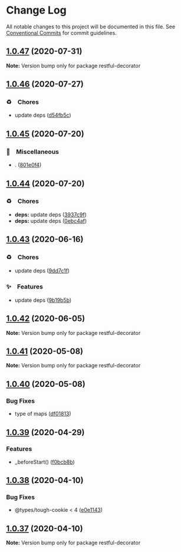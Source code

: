 # Change Log

All notable changes to this project will be documented in this file.
See [Conventional Commits](https://conventionalcommits.org) for commit guidelines.

## [1.0.47](https://github.com/bluelovers/ws-rest/compare/restful-decorator@1.0.46...restful-decorator@1.0.47) (2020-07-31)

**Note:** Version bump only for package restful-decorator





## [1.0.46](https://github.com/bluelovers/ws-rest/compare/restful-decorator@1.0.45...restful-decorator@1.0.46) (2020-07-27)


### ♻️　Chores

* update deps ([d54fb5c](https://github.com/bluelovers/ws-rest/commit/d54fb5c59e826013ee28bb953bd0e6e98d4c572e))





## [1.0.45](https://github.com/bluelovers/ws-rest/compare/restful-decorator@1.0.44...restful-decorator@1.0.45) (2020-07-20)


### 🔖　Miscellaneous

* . ([801e0f4](https://github.com/bluelovers/ws-rest/commit/801e0f4ff7bd29c81e67934636f57e57d0d01c74))





## [1.0.44](https://github.com/bluelovers/ws-rest/compare/restful-decorator@1.0.43...restful-decorator@1.0.44) (2020-07-20)


### ♻️　Chores

* **deps:** update deps ([3937c9f](https://github.com/bluelovers/ws-rest/commit/3937c9f90040c4804c841bcb40fbe90e9654a652))
* **deps:** update deps ([0ebc4af](https://github.com/bluelovers/ws-rest/commit/0ebc4af0fd3c2fa7f74dfdaf32be84d657c4209c))





## [1.0.43](https://github.com/bluelovers/ws-rest/compare/restful-decorator@1.0.42...restful-decorator@1.0.43) (2020-06-16)


### ♻️　Chores

*  update deps ([9dd7c1f](https://github.com/bluelovers/ws-rest/commit/9dd7c1fc5b40ac28a6f928c89dbf36be1add89c6))


### ✨　Features

*  update deps ([9b19b5b](https://github.com/bluelovers/ws-rest/commit/9b19b5bf40d40a9761fc01fe7daa630fcf4df1e8))





## [1.0.42](https://github.com/bluelovers/ws-rest/compare/restful-decorator@1.0.41...restful-decorator@1.0.42) (2020-06-05)

**Note:** Version bump only for package restful-decorator





## [1.0.41](https://github.com/bluelovers/ws-rest/compare/restful-decorator@1.0.40...restful-decorator@1.0.41) (2020-05-08)

**Note:** Version bump only for package restful-decorator





## [1.0.40](https://github.com/bluelovers/ws-rest/compare/restful-decorator@1.0.39...restful-decorator@1.0.40) (2020-05-08)


### Bug Fixes

* type of maps ([df01813](https://github.com/bluelovers/ws-rest/commit/df01813473eb5f1f18a044696286a64ab166cefc))





## [1.0.39](https://github.com/bluelovers/ws-rest/compare/restful-decorator@1.0.38...restful-decorator@1.0.39) (2020-04-29)


### Features

* _beforeStart() ([f0bcb8b](https://github.com/bluelovers/ws-rest/commit/f0bcb8b20d27eeb0bd52af04b98a2a0b3e467147))





## [1.0.38](https://github.com/bluelovers/ws-rest/compare/restful-decorator@1.0.37...restful-decorator@1.0.38) (2020-04-10)


### Bug Fixes

* @types/tough-cookie < 4 ([e0e1143](https://github.com/bluelovers/ws-rest/commit/e0e1143c6a140d0e78209e37fda5d07755e25eba))





## [1.0.37](https://github.com/bluelovers/ws-rest/compare/restful-decorator@1.0.36...restful-decorator@1.0.37) (2020-04-10)

**Note:** Version bump only for package restful-decorator
